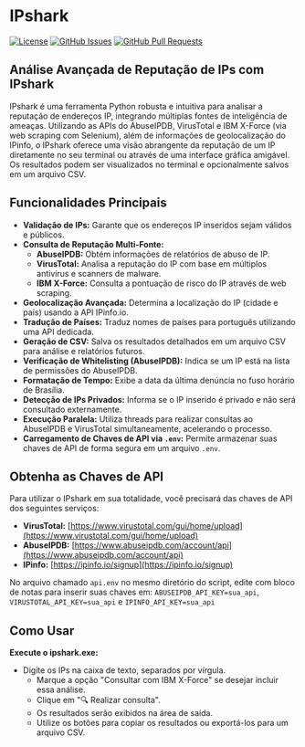 # IPshark

[![License](https://img.shields.io/badge/license-MIT-blue.svg)](LICENSE)
[![GitHub Issues](https://img.shields.io/github/issues/alexsilva-sh/IP-Shark)](https://github.com/alexsilva-sh/IP-Shark/issues)
[![GitHub Pull Requests](https://img.shields.io/github/issues-pr/alexsilva-sh/IP-Shark)](https://github.com/alexsilva-sh/IP-Shark/pulls)

## Análise Avançada de Reputação de IPs com IPshark

IPshark é uma ferramenta Python robusta e intuitiva para analisar a reputação de endereços IP, integrando múltiplas fontes de inteligência de ameaças. Utilizando as APIs do AbuseIPDB, VirusTotal e IBM X-Force (via web scraping com Selenium), além de informações de geolocalização do IPinfo, o IPshark oferece uma visão abrangente da reputação de um IP diretamente no seu terminal ou através de uma interface gráfica amigável. Os resultados podem ser visualizados no terminal e opcionalmente salvos em um arquivo CSV.

## Funcionalidades Principais

* **Validação de IPs:** Garante que os endereços IP inseridos sejam válidos e públicos.
* **Consulta de Reputação Multi-Fonte:**
    * **AbuseIPDB:** Obtém informações de relatórios de abuso de IP.
    * **VirusTotal:** Analisa a reputação do IP com base em múltiplos antivírus e scanners de malware.
    * **IBM X-Force:** Consulta a pontuação de risco do IP através de web scraping.
* **Geolocalização Avançada:** Determina a localização do IP (cidade e país) usando a API IPinfo.io.
* **Tradução de Países:** Traduz nomes de países para português utilizando uma API dedicada.
* **Geração de CSV:** Salva os resultados detalhados em um arquivo CSV para análise e relatórios futuros.
* **Verificação de Whitelisting (AbuseIPDB):** Indica se um IP está na lista de permissões do AbuseIPDB.
* **Formatação de Tempo:** Exibe a data da última denúncia no fuso horário de Brasília.
* **Detecção de IPs Privados:** Informa se o IP inserido é privado e não será consultado externamente.
* **Execução Paralela:** Utiliza threads para realizar consultas ao AbuseIPDB e VirusTotal simultaneamente, acelerando o processo.
* **Carregamento de Chaves de API via `.env`:** Permite armazenar suas chaves de API de forma segura em um arquivo `.env`.

## Obtenha as Chaves de API

Para utilizar o IPshark em sua totalidade, você precisará das chaves de API dos seguintes serviços:

* **VirusTotal:** [https://www.virustotal.com/gui/home/upload](https://www.virustotal.com/gui/home/upload)
* **AbuseIPDB:** [https://www.abuseipdb.com/account/api](https://www.abuseipdb.com/account/api)
* **IPinfo:** [https://ipinfo.io/signup](https://ipinfo.io/signup)

No arquivo chamado `api.env` no mesmo diretório do script, edite com bloco de notas para inserir suas chaves em:
`ABUSEIPDB_API_KEY=sua_api`, `VIRUSTOTAL_API_KEY=sua_api` e `IPINFO_API_KEY=sua_api`

## Como Usar

**Execute o ipshark.exe:**
  - Digite os IPs na caixa de texto, separados por vírgula.
    - Marque a opção "Consultar com IBM X-Force" se desejar incluir essa análise.
    - Clique em "🔍 Realizar consulta".
    - Os resultados serão exibidos na área de saída.
    - Utilize os botões para copiar os resultados ou exportá-los para um arquivo CSV.
